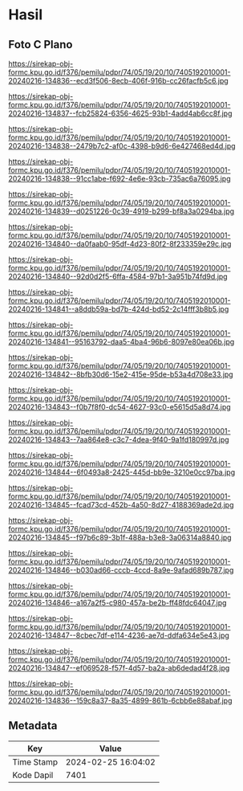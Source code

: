 # Hasil

## Foto C Plano

https://sirekap-obj-formc.kpu.go.id/f376/pemilu/pdpr/74/05/19/20/10/7405192010001-20240216-134836--ecd3f506-8ecb-406f-916b-cc26facfb5c6.jpg

https://sirekap-obj-formc.kpu.go.id/f376/pemilu/pdpr/74/05/19/20/10/7405192010001-20240216-134837--fcb25824-6356-4625-93b1-4add4ab6cc8f.jpg

https://sirekap-obj-formc.kpu.go.id/f376/pemilu/pdpr/74/05/19/20/10/7405192010001-20240216-134838--2479b7c2-af0c-4398-b9d6-6e427468ed4d.jpg

https://sirekap-obj-formc.kpu.go.id/f376/pemilu/pdpr/74/05/19/20/10/7405192010001-20240216-134838--91cc1abe-f692-4e6e-93cb-735ac6a76095.jpg

https://sirekap-obj-formc.kpu.go.id/f376/pemilu/pdpr/74/05/19/20/10/7405192010001-20240216-134839--d0251226-0c39-4919-b299-bf8a3a0294ba.jpg

https://sirekap-obj-formc.kpu.go.id/f376/pemilu/pdpr/74/05/19/20/10/7405192010001-20240216-134840--da0faab0-95df-4d23-80f2-8f233359e29c.jpg

https://sirekap-obj-formc.kpu.go.id/f376/pemilu/pdpr/74/05/19/20/10/7405192010001-20240216-134840--92d0d2f5-6ffa-4584-97b1-3a951b74fd9d.jpg

https://sirekap-obj-formc.kpu.go.id/f376/pemilu/pdpr/74/05/19/20/10/7405192010001-20240216-134841--a8ddb59a-bd7b-424d-bd52-2c14fff3b8b5.jpg

https://sirekap-obj-formc.kpu.go.id/f376/pemilu/pdpr/74/05/19/20/10/7405192010001-20240216-134841--95163792-daa5-4ba4-96b6-8097e80ea06b.jpg

https://sirekap-obj-formc.kpu.go.id/f376/pemilu/pdpr/74/05/19/20/10/7405192010001-20240216-134842--8bfb30d6-15e2-415e-95de-b53a4d708e33.jpg

https://sirekap-obj-formc.kpu.go.id/f376/pemilu/pdpr/74/05/19/20/10/7405192010001-20240216-134843--f0b7f8f0-dc54-4627-93c0-e5615d5a8d74.jpg

https://sirekap-obj-formc.kpu.go.id/f376/pemilu/pdpr/74/05/19/20/10/7405192010001-20240216-134843--7aa864e8-c3c7-4dea-9f40-9a1fd180997d.jpg

https://sirekap-obj-formc.kpu.go.id/f376/pemilu/pdpr/74/05/19/20/10/7405192010001-20240216-134844--6f0493a8-2425-445d-bb9e-3210e0cc97ba.jpg

https://sirekap-obj-formc.kpu.go.id/f376/pemilu/pdpr/74/05/19/20/10/7405192010001-20240216-134845--fcad73cd-452b-4a50-8d27-4188369ade2d.jpg

https://sirekap-obj-formc.kpu.go.id/f376/pemilu/pdpr/74/05/19/20/10/7405192010001-20240216-134845--f97b6c89-3b1f-488a-b3e8-3a06314a8840.jpg

https://sirekap-obj-formc.kpu.go.id/f376/pemilu/pdpr/74/05/19/20/10/7405192010001-20240216-134846--b030ad66-cccb-4ccd-8a9e-9afad689b787.jpg

https://sirekap-obj-formc.kpu.go.id/f376/pemilu/pdpr/74/05/19/20/10/7405192010001-20240216-134846--a167a2f5-c980-457a-be2b-ff48fdc64047.jpg

https://sirekap-obj-formc.kpu.go.id/f376/pemilu/pdpr/74/05/19/20/10/7405192010001-20240216-134847--8cbec7df-e114-4236-ae7d-ddfa634e5e43.jpg

https://sirekap-obj-formc.kpu.go.id/f376/pemilu/pdpr/74/05/19/20/10/7405192010001-20240216-134847--ef069528-f57f-4d57-ba2a-ab6dedad4f28.jpg

https://sirekap-obj-formc.kpu.go.id/f376/pemilu/pdpr/74/05/19/20/10/7405192010001-20240216-134836--159c8a37-8a35-4899-861b-6cbb6e88abaf.jpg


## Metadata

| Key        | Value               |
| ---------- | ------------------- |
| Time Stamp | 2024-02-25 16:04:02 |
| Kode Dapil | 7401                |



